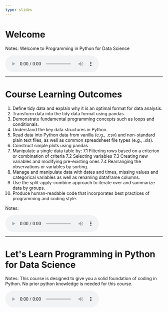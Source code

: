 ```yaml
---
type: slides
---
```


# Welcome 

Notes: Welcome to Programming in Python for Data Science  
<html>
<audio controls >
  <source src="/placeholder_audio.mp3" />
</audio></html>

---

# Course Learning Outcomes 

1. Define tidy data and explain why it is an optimal format for data analysis.
1. Transform data into the tidy data format using pandas.
1. Demonstrate fundamental programming concepts such as loops and conditionals.
1. Understand the key data structures in Python.
1. Read data into Python data from vanilla (e.g., .csv) and non-standard plain text files, as well as common spreadsheet file types (e.g., .xls).
1. Construct simple plots using pandas
1. Manipulate a single data table by:
    7.1 Filtering rows based on a criterion or combination of criteria
    7.2 Selecting variables
    7.3 Creating new variables and modifying pre-existing ones
    7.4 Rearranging the observations or variables by sorting.
1. Manage and manipulate data with dates and times, missing values and categorical variables as well as renaming dataframe columns.
1. Use the split-apply-combine approach to iterate over and summarize data by groups.
1. Produce human-readable code that incorporates best practices of programming and coding style.


Notes:
<html>
<audio controls >
  <source src="/placeholder_audio.mp3" />
</audio></html>
 
---

# Let's Learn Programming in Python for Data Science  

Notes: This course is designed to give you a solid foundation of coding in Python. No prior python knowledge is needed for this course. 

<html>
<audio controls >
  <source src="/module0/511_Module0.mp3" />
</audio></html>